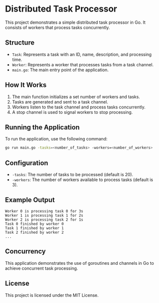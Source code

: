 # Distributed Task Processor

This project demonstrates a simple distributed task processor in Go. It consists of workers that process tasks concurrently.

## Structure

- `Task`: Represents a task with an ID, name, description, and processing time.
- `Worker`: Represents a worker that processes tasks from a task channel.
- `main.go`: The main entry point of the application.

## How It Works

1. The main function initializes a set number of workers and tasks.
2. Tasks are generated and sent to a task channel.
3. Workers listen to the task channel and process tasks concurrently.
4. A stop channel is used to signal workers to stop processing.

## Running the Application

To run the application, use the following command:

```sh
go run main.go -tasks=<number_of_tasks> -workers=<number_of_workers>
```

## Configuration

- `-tasks`: The number of tasks to be processed (default is 20).
- `-workers`: The number of workers available to process tasks (default is 3).

## Example Output

```
Worker 0 is processing task 0 for 3s
Worker 1 is processing task 1 for 2s
Worker 2 is processing task 2 for 1s
Task 0 finished by worker 0
Task 1 finished by worker 1
Task 2 finished by worker 2
...
```

## Concurrency

This application demonstrates the use of goroutines and channels in Go to achieve concurrent task processing.

## License

This project is licensed under the MIT License.
